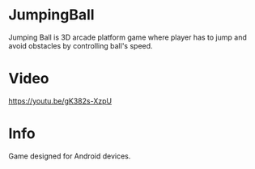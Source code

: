# JumpingBall
Jumping Ball is 3D arcade platform game where player has to jump and avoid obstacles by controlling ball's speed.
# Video
https://youtu.be/gK382s-XzpU
# Info
Game designed for Android devices.
